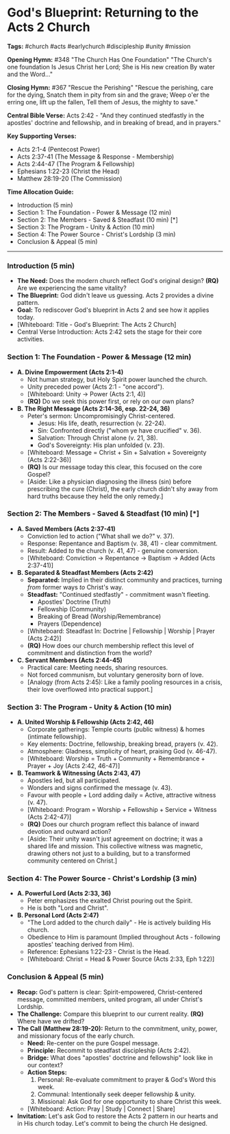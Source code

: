 # God's Blueprint: Returning to the Acts 2 Church

**Tags:** #church #acts #earlychurch #discipleship #unity #mission

**Opening Hymn:** #348 "The Church Has One Foundation" "The Church's one
foundation Is Jesus Christ her Lord; She is His new creation By water and the
Word..."

**Closing Hymn:** #367 "Rescue the Perishing" "Rescue the perishing, care for
the dying, Snatch them in pity from sin and the grave; Weep o'er the erring one,
lift up the fallen, Tell them of Jesus, the mighty to save."

**Central Bible Verse:** Acts 2:42 - "And they continued stedfastly in the
apostles' doctrine and fellowship, and in breaking of bread, and in prayers."

**Key Supporting Verses:**

- Acts 2:1-4 (Pentecost Power)
- Acts 2:37-41 (The Message & Response - Membership)
- Acts 2:44-47 (The Program & Fellowship)
- Ephesians 1:22-23 (Christ the Head)
- Matthew 28:19-20 (The Commission)

**Time Allocation Guide:**

- Introduction (5 min)
- Section 1: The Foundation - Power & Message (12 min)
- Section 2: The Members - Saved & Steadfast (10 min) [*]
- Section 3: The Program - Unity & Action (10 min)
- Section 4: The Power Source - Christ's Lordship (3 min)
- Conclusion & Appeal (5 min)

---

### Introduction (5 min)

- **The Need:** Does the modern church reflect God's original design? **(RQ)**
  Are we experiencing the same vitality?
- **The Blueprint:** God didn't leave us guessing. Acts 2 provides a divine
  pattern.
- **Goal:** To rediscover God's blueprint in Acts 2 and see how it applies
  today.
- [Whiteboard: Title - God's Blueprint: The Acts 2 Church]
- Central Verse Introduction: Acts 2:42 sets the stage for their core
  activities.

### Section 1: The Foundation - Power & Message (12 min)

- **A. Divine Empowerment (Acts 2:1-4)**
  - Not human strategy, but Holy Spirit power launched the church.
  - Unity preceded power (Acts 2:1 - "one accord").
  - [Whiteboard: Unity -> Power (Acts 2:1, 4)]
  - **(RQ)** Do we seek this power first, or rely on our own plans?
- **B. The Right Message (Acts 2:14-36, esp. 22-24, 36)**
  - Peter's sermon: Uncompromisingly Christ-centered.
    - Jesus: His life, death, resurrection (v. 22-24).
    - Sin: Confronted directly ("whom ye have crucified" v. 36).
    - Salvation: Through Christ alone (v. 21, 38).
    - God's Sovereignty: His plan unfolded (v. 23).
  - [Whiteboard: Message = Christ + Sin + Salvation + Sovereignty (Acts
    2:22-36)]
  - **(RQ)** Is our message today this clear, this focused on the core Gospel?
  - [Aside: Like a physician diagnosing the illness (sin) before prescribing the
    cure (Christ), the early church didn't shy away from hard truths because
    they held the only remedy.]

### Section 2: The Members - Saved & Steadfast (10 min) [*]

- **A. Saved Members (Acts 2:37-41)**
  - Conviction led to action ("What shall we do?" v. 37).
  - Response: Repentance and Baptism (v. 38, 41) - clear commitment.
  - Result: Added _to_ the church (v. 41, 47) - genuine conversion.
  - [Whiteboard: Conviction -> Repentance -> Baptism -> Added (Acts 2:37-41)]
- **B. Separated & Steadfast Members (Acts 2:42)**
  - **Separated:** Implied in their distinct community and practices, turning
    _from_ former ways _to_ Christ's way.
  - **Steadfast:** "Continued stedfastly" - commitment wasn't fleeting.
    - Apostles' Doctrine (Truth)
    - Fellowship (Community)
    - Breaking of Bread (Worship/Remembrance)
    - Prayers (Dependence)
  - [Whiteboard: Steadfast In: Doctrine | Fellowship | Worship | Prayer (Acts
    2:42)]
  - **(RQ)** How does our church membership reflect this level of commitment and
    distinction from the world?
- **C. Servant Members (Acts 2:44-45)**
  - Practical care: Meeting needs, sharing resources.
  - Not forced communism, but voluntary generosity born of love.
  - [Analogy (from Acts 2:45): Like a family pooling resources in a crisis,
    their love overflowed into practical support.]

### Section 3: The Program - Unity & Action (10 min)

- **A. United Worship & Fellowship (Acts 2:42, 46)**
  - Corporate gatherings: Temple courts (public witness) & homes (intimate
    fellowship).
  - Key elements: Doctrine, fellowship, breaking bread, prayers (v. 42).
  - Atmosphere: Gladness, simplicity of heart, praising God (v. 46-47).
  - [Whiteboard: Worship = Truth + Community + Remembrance + Prayer + Joy (Acts
    2:42, 46-47)]
- **B. Teamwork & Witnessing (Acts 2:43, 47)**
  - Apostles led, but all participated.
  - Wonders and signs confirmed the message (v. 43).
  - Favour with people + Lord adding daily = Active, attractive witness (v. 47).
  - [Whiteboard: Program = Worship + Fellowship + Service + Witness (Acts
    2:42-47)]
  - **(RQ)** Does our church program reflect this balance of inward devotion and
    outward action?
  - [Aside: Their unity wasn't just agreement on doctrine; it was a shared life
    and mission. This collective witness was magnetic, drawing others not just
    to a building, but to a transformed community centered on Christ.]

### Section 4: The Power Source - Christ's Lordship (3 min)

- **A. Powerful Lord (Acts 2:33, 36)**
  - Peter emphasizes the exalted Christ pouring out the Spirit.
  - He is both "Lord and Christ".
- **B. Personal Lord (Acts 2:47)**
  - "The Lord added to the church daily" - He is actively building His church.
  - Obedience to Him is paramount (Implied throughout Acts - following apostles'
    teaching derived from Him).
  - Reference: Ephesians 1:22-23 - Christ is the Head.
  - [Whiteboard: Christ = Head & Power Source (Acts 2:33, Eph 1:22)]

### Conclusion & Appeal (5 min)

- **Recap:** God's pattern is clear: Spirit-empowered, Christ-centered message,
  committed members, united program, all under Christ's Lordship.
- **The Challenge:** Compare this blueprint to our current reality. **(RQ)**
  Where have we drifted?
- **The Call (Matthew 28:19-20):** Return to the commitment, unity, power, and
  missionary focus of the early church.
  - **Need:** Re-center on the pure Gospel message.
  - **Principle:** Recommit to steadfast discipleship (Acts 2:42).
  - **Bridge:** What does "apostles' doctrine and fellowship" look like in our
    context?
  - **Action Steps:**
    1.  Personal: Re-evaluate commitment to prayer & God's Word this week.
    2.  Communal: Intentionally seek deeper fellowship & unity.
    3.  Missional: Ask God for one opportunity to share Christ this week.
  - [Whiteboard: Action: Pray | Study | Connect | Share]
- **Invitation:** Let's ask God to restore the Acts 2 pattern in our hearts and
  in His church today. Let's commit to being the church He designed.
